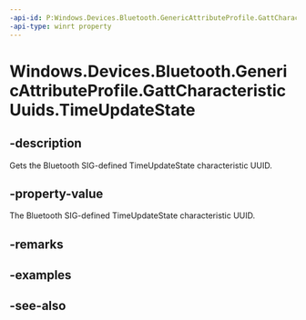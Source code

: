 ```yaml
---
-api-id: P:Windows.Devices.Bluetooth.GenericAttributeProfile.GattCharacteristicUuids.TimeUpdateState
-api-type: winrt property
---
```


<!-- Property syntax
public System.Guid TimeUpdateState { get; }
-->

# Windows.Devices.Bluetooth.GenericAttributeProfile.GattCharacteristicUuids.TimeUpdateState

## -description
Gets the Bluetooth SIG-defined TimeUpdateState characteristic UUID.

## -property-value
The Bluetooth SIG-defined TimeUpdateState characteristic UUID.

## -remarks

## -examples

## -see-also
